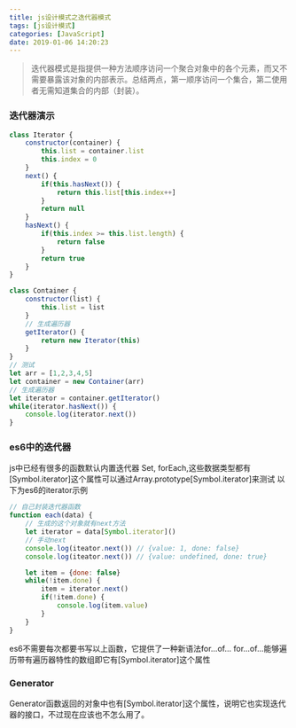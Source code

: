 ```yaml
---
title: js设计模式之迭代器模式
tags: [js设计模式]
categories: [JavaScript]
date: 2019-01-06 14:20:23
---
```

> 迭代器模式是指提供一种方法顺序访问一个聚合对象中的各个元素，而又不需要暴露该对象的内部表示。总结两点，第一顺序访问一个集合，第二使用者无需知道集合的内部（封装）。

<!-- more -->
### 迭代器演示
```javascript
class Iterator {
    constructor(container) {
        this.list = container.list
        this.index = 0
    }
    next() {
        if(this.hasNext()) {
            return this.list[this.index++]
        }
        return null
    }
    hasNext() {
        if(this.index >= this.list.length) {
            return false
        }
        return true
    }
}

class Container {
    constructor(list) {
        this.list = list
    }
    // 生成遍历器
    getIterator() {
        return new Iterator(this)
    }
}
// 测试
let arr = [1,2,3,4,5]
let container = new Container(arr)
// 生成遍历器
let iterator = container.getIterator()
while(iterator.hasNext()) {
    console.log(iterator.next())
}
```
### es6中的迭代器
 js中已经有很多的函数默认内置迭代器 Set, forEach,这些数据类型都有[Symbol.iterator]这个属性可以通过Array.prototype[Symbol.iterator]来测试
以下为es6的iterator示例
```javascript
// 自己封装迭代器函数
function each(data) {
    // 生成的这个对象就有next方法
    let iterator = data[Symbol.iterator]()
    // 手动next
    console.log(iteator.next()) // {value: 1, done: false}
    console.log(iteator.next()) // {value: undefined, done: true}

    let item = {done: false}
    while(!item.done) {
        item = iterator.next()
        if(!item.done) {
            console.log(item.value)
        }
    }
}
```
es6不需要每次都要书写以上函数，它提供了一种新语法for...of...
for...of...能够遍历带有遍历器特性的数组即它有[Symbol.iterator]这个属性
### Generator
Generator函数返回的对象中也有[Symbol.iterator]这个属性，说明它也实现迭代器的接口，不过现在应该也不怎么用了。
